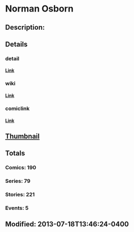 # Norman Osborn
## Description: 
## Details
### detail
#### [Link](http://marvel.com/comics/characters/1009325/norman_osborn?utm_campaign=apiRef&utm_source=225578a89fc76f3d20fbffda5d17a88d)
### wiki
#### [Link](http://marvel.com/universe/Green_Goblin_%28Norman_Osborn%29?utm_campaign=apiRef&utm_source=225578a89fc76f3d20fbffda5d17a88d)
### comiclink
#### [Link](http://marvel.com/comics/characters/1009325/norman_osborn?utm_campaign=apiRef&utm_source=225578a89fc76f3d20fbffda5d17a88d)
## [Thumbnail](http://i.annihil.us/u/prod/marvel/i/mg/3/f0/51e829cd06982.jpg)
## Totals
### Comics: 190
### Series: 79
### Stories: 221
### Events: 5
## Modified: 2013-07-18T13:46:24-0400